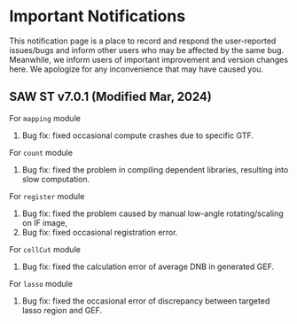 # Important Notifications
This notification page is a place to record and respond the user-reported issues/bugs and inform other users who may be affected by the same bug. Meanwhile, we inform users of important improvement and version changes here. We apologize for any inconvenience that may have caused you.

## SAW ST v7.0.1 (Modified Mar, 2024)
For `mapping` module    
1. Bug fix: fixed occasional compute crashes due to specific GTF.

For `count` module
1. Bug fix: fixed the problem in compiling dependent libraries, resulting into slow computation.

For `register` module
1. Bug fix: fixed the problem caused by manual low-angle rotating/scaling on IF image, 
2. Bug fix: fixed occasional registration error.

For `cellCut` module
1. Bug fix: fixed the calculation error of average DNB in generated GEF.

For `lasso` module
1. Bug fix: fixed the occasional error of discrepancy between targeted lasso region and GEF.